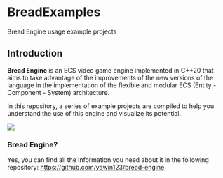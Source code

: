 # BreadExamples
Bread Engine usage example projects

## Introduction
**Bread Engine** is an ECS video game engine implemented in C++20 that aims to take advantage of the improvements of the new versions of the language in the implementation of the flexible and modular ECS (Entity - Component - System) architecture.

In this repository, a series of example projects are compiled to help you understand the use of this engine and visualize its potential.


<img src="https://gitlab.com/uploads/-/system/project/avatar/49037792/breadIcon.png?width=128"/>

### Bread Engine?
Yes, you can find all the information you need about it in the following repository: https://github.com/yawin123/bread-engine
